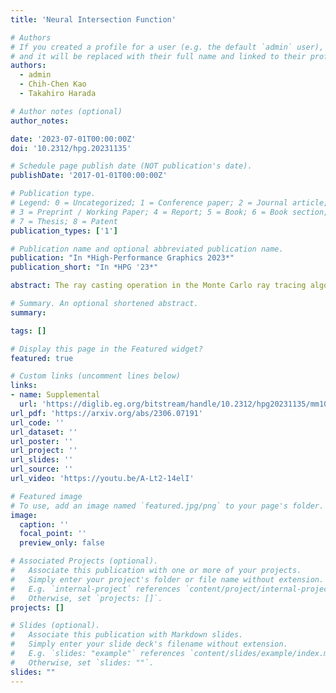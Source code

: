 ```yaml
---
title: 'Neural Intersection Function'

# Authors
# If you created a profile for a user (e.g. the default `admin` user), write the username (folder name) here
# and it will be replaced with their full name and linked to their profile.
authors:
  - admin
  - Chih-Chen Kao
  - Takahiro Harada

# Author notes (optional)
author_notes:

date: '2023-07-01T00:00:00Z'
doi: '10.2312/hpg.20231135'

# Schedule page publish date (NOT publication's date).
publishDate: '2017-01-01T00:00:00Z'

# Publication type.
# Legend: 0 = Uncategorized; 1 = Conference paper; 2 = Journal article;
# 3 = Preprint / Working Paper; 4 = Report; 5 = Book; 6 = Book section;
# 7 = Thesis; 8 = Patent
publication_types: ['1']

# Publication name and optional abbreviated publication name.
publication: "In *High-Performance Graphics 2023*"
publication_short: "In *HPG '23*"

abstract: The ray casting operation in the Monte Carlo ray tracing algorithm usually adopts a bounding volume hierarchy (BVH) to accelerate the process of finding intersections to evaluate visibility. However, its characteristics are irregular, with divergence in memory access and branch execution, so it cannot achieve maximum efficiency on GPUs. This paper proposes a novel Neural Intersection Function based on a multilayer perceptron whose core operation contains only dense matrix multiplication with predictable memory access. Our method is the first solution integrating the neural network-based approach and BVH-based ray tracing pipeline into one unified rendering framework. We can evaluate the visibility and occlusion of secondary rays without traversing the most irregular and time-consuming part of the BVH and thus accelerate ray casting. The experiments show the proposed method can reduce the secondary ray casting time for direct illumination by up to 35% compared to a BVH-based implementation and still preserve the image quality.

# Summary. An optional shortened abstract.
summary:

tags: []

# Display this page in the Featured widget?
featured: true

# Custom links (uncomment lines below)
links:
- name: Supplemental
  url: 'https://diglib.eg.org/bitstream/handle/10.2312/hpg20231135/mm1010.pdf?sequence=2&isAllowed=y'
url_pdf: 'https://arxiv.org/abs/2306.07191'
url_code: ''
url_dataset: ''
url_poster: ''
url_project: ''
url_slides: ''
url_source: ''
url_video: 'https://youtu.be/A-Lt2-14elI'

# Featured image
# To use, add an image named `featured.jpg/png` to your page's folder.
image:
  caption: ''
  focal_point: ''
  preview_only: false

# Associated Projects (optional).
#   Associate this publication with one or more of your projects.
#   Simply enter your project's folder or file name without extension.
#   E.g. `internal-project` references `content/project/internal-project/index.md`.
#   Otherwise, set `projects: []`.
projects: []

# Slides (optional).
#   Associate this publication with Markdown slides.
#   Simply enter your slide deck's filename without extension.
#   E.g. `slides: "example"` references `content/slides/example/index.md`.
#   Otherwise, set `slides: ""`.
slides: ""
---
```

